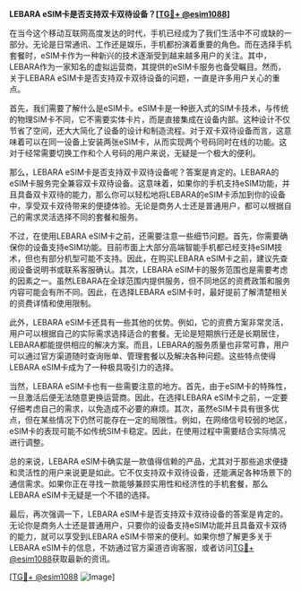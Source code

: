 **LEBARA eSIM卡是否支持双卡双待设备？[[TG💪+ @esim1088](https://t.me/s/esim1088)]**

在当今这个移动互联网高度发达的时代，手机已经成为了我们生活中不可或缺的一部分。无论是日常通讯、工作还是娱乐，手机都扮演着重要的角色。而在选择手机套餐时，eSIM卡作为一种新兴的技术逐渐受到越来越多用户的关注。其中，LEBARA作为一家知名的虚拟运营商，其提供的eSIM卡服务也备受瞩目。然而，关于LEBARA eSIM卡是否支持双卡双待设备的问题，一直是许多用户关心的重点。

首先，我们需要了解什么是eSIM卡。eSIM卡是一种嵌入式的SIM卡技术，与传统的物理SIM卡不同，它不需要实体卡片，而是直接集成在设备内部。这种设计不仅节省了空间，还大大简化了设备的设计和制造流程。对于双卡双待设备而言，这意味着可以在同一设备上安装两张eSIM卡，从而实现两个号码同时在线的功能。这对于经常需要切换工作和个人号码的用户来说，无疑是一个极大的便利。

那么，LEBARA eSIM卡是否支持双卡双待设备呢？答案是肯定的。LEBARA的eSIM卡服务完全兼容双卡双待设备。这意味着，如果你的手机支持eSIM功能，并且具备双卡双待的能力，那么你可以轻松地将LEBARA的eSIM卡添加到你的设备中，享受双卡双待带来的便捷体验。无论是商务人士还是普通用户，都可以根据自己的需求灵活选择不同的套餐和服务。

不过，在使用LEBARA eSIM卡之前，还需要注意一些细节问题。首先，你需要确保你的设备支持eSIM功能。目前市面上大部分高端智能手机都已经支持eSIM技术，但也有部分机型可能不支持。因此，在购买LEBARA eSIM卡之前，建议先查阅设备说明书或联系客服确认。其次，LEBARA eSIM卡的服务范围也是需要考虑的因素之一。虽然LEBARA在全球范围内提供服务，但不同地区的资费政策和服务内容可能会有所不同。因此，在选择LEBARA eSIM卡时，最好提前了解清楚相关的资费详情和使用限制。

此外，LEBARA eSIM卡还具有一些其他的优势。例如，它的资费方案非常灵活，用户可以根据自己的实际需求选择适合的套餐。无论是短期旅行还是长期居住，LEBARA都能提供相应的解决方案。而且，LEBARA的服务质量也非常可靠，用户可以通过官方渠道随时查询账单、管理套餐以及解决各种问题。这些特点使得LEBARA eSIM卡成为了一种极具吸引力的选择。

当然，LEBARA eSIM卡也有一些需要注意的地方。首先，由于eSIM卡的特殊性，一旦激活后便无法随意更换运营商。因此，在选择LEBARA eSIM卡之前，一定要仔细考虑自己的需求，以免造成不必要的麻烦。其次，虽然eSIM卡具有很多优点，但在某些情况下仍然可能存在一定的局限性。例如，在网络信号较弱的地区，eSIM卡的表现可能不如传统SIM卡稳定。因此，在使用过程中需要结合实际情况进行调整。

总的来说，LEBARA eSIM卡确实是一款值得信赖的产品，尤其对于那些追求便捷和灵活性的用户来说更是如此。它不仅支持双卡双待设备，还能满足各种场景下的通信需求。如果你正在寻找一款能够兼顾实用性和经济性的手机套餐，那么LEBARA eSIM卡无疑是一个不错的选择。

最后，再次强调一下，LEBARA eSIM卡是否支持双卡双待设备的答案是肯定的。无论你是商务人士还是普通用户，只要你的设备支持eSIM功能并且具备双卡双待的能力，就可以享受到LEBARA eSIM卡带来的便利。如果你想了解更多关于LEBARA eSIM卡的信息，不妨通过官方渠道咨询客服，或者访问[TG💪+ @esim1088](https://t.me/s/esim1088)获取最新的资讯。

[[TG💪+ @esim1088](https://t.me/s/esim1088) ![Image](https://i.postimg.cc/4NQfJmqS/Snipaste-2025-05-13-00-14-12.png)]